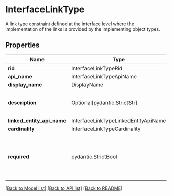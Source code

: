 # InterfaceLinkType

A link type constraint defined at the interface level where the implementation of the links is provided
by the implementing object types.


## Properties
| Name | Type | Required | Description |
| ------------ | ------------- | ------------- | ------------- |
**rid** | InterfaceLinkTypeRid | Yes |  |
**api_name** | InterfaceLinkTypeApiName | Yes |  |
**display_name** | DisplayName | Yes |  |
**description** | Optional[pydantic.StrictStr] | No | The description of the interface link type. |
**linked_entity_api_name** | InterfaceLinkTypeLinkedEntityApiName | Yes |  |
**cardinality** | InterfaceLinkTypeCardinality | Yes |  |
**required** | pydantic.StrictBool | Yes | Whether each implementing object type must declare at least one implementation of this link.  |


[[Back to Model list]](../../../../README.md#models-v2-link) [[Back to API list]](../../../../README.md#apis-v2-link) [[Back to README]](../../../../README.md)
